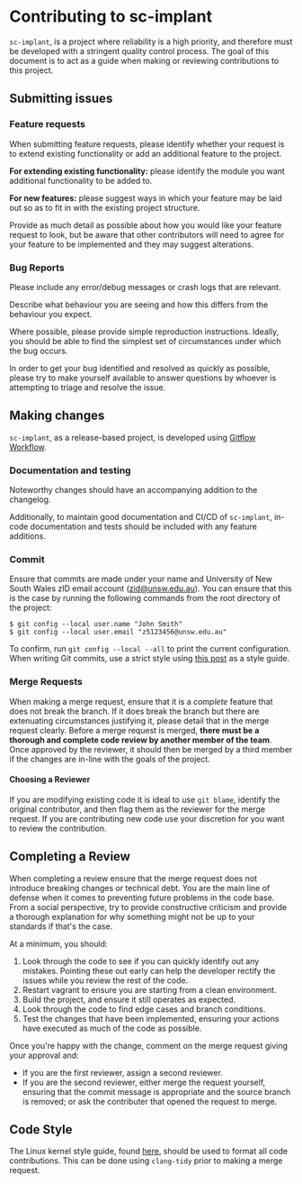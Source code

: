 # Contributing to sc-implant
`sc-implant`, is a project where reliability is a high priority, and therefore must be developed with a  stringent quality control process. The goal of this document is to act as a guide when making or reviewing contributions to this project.

## Submitting issues
### Feature requests
When submitting feature requests, please identify whether your request is to extend existing functionality or add an additional feature to the project. 

**For extending existing functionality:** please identify the module you want additional functionality to be added to. 

**For new features:** please suggest ways in which your feature may be laid out so as to fit in with the existing project structure.

Provide as much detail as possible about how you would like your feature request to look, but be aware that other contributors will need to agree for your feature to be implemented and they may suggest alterations. 

### Bug Reports
Please include any error/debug messages or crash logs that are relevant. 

Describe what behaviour you are seeing and how this differs from the behaviour you expect. 

Where possible, please provide simple reproduction instructions. Ideally, you should be able to find the simplest set of circumstances under which the bug occurs. 

In order to get your bug identified and resolved as quickly as possible, please try to make yourself available to answer questions by whoever is attempting to triage and resolve the issue. 

## Making changes
`sc-implant`, as a release-based project, is developed using [Gitflow Workflow](https://www.atlassian.com/git/tutorials/comparing-workflows/gitflow-workflow). 

### Documentation and testing
Noteworthy changes should have an accompanying addition to the changelog. 

Additionally, to maintain good documentation and CI/CD of `sc-implant`, in-code documentation and tests should be included with any feature additions.  
### Commit
Ensure that commits are made under your name and University of New South Wales zID email account (zid@unsw.edu.au). You can ensure that this is the case by running the following commands from the root directory of the project:
```console
$ git config --local user.name "John Smith"
$ git config --local user.email "z5123456@unsw.edu.au"
```
To confirm, run `git config --local --all` to print the current configuration.
When writing Git commits, use a strict style using [this post](https://chris.beams.io/posts/git-commit/) as a style guide.

### Merge Requests
When making a merge request, ensure that it is a *complete* feature that does not break the branch. If it does break the branch but there are extenuating circumstances justifying it, please detail that in the merge request clearly. Before a merge request is merged, **there must be a thorough and complete code review by another member of the team**. Once approved by the reviewer, it should then be merged by a third member if the changes are in-line with the goals of the project.
#### Choosing a Reviewer
If you are modifying existing code it is ideal to use `git blame`, identify the original contributor, and then flag them as the reviewer for the merge request. If you are contributing new code use your discretion for you want to review the contribution. 

## Completing a Review
When completing a review ensure that the merge request does not introduce breaking changes or technical debt. You are the main line of defense when it comes to preventing future problems in the code base. From a social perspective, try to provide constructive criticism and provide a thorough explanation for why something might not be up to your standards if that's the case.

At a minimum, you should: 
1. Look through the code to see if you can quickly identify out any mistakes. Pointing these out early can help the developer rectify the issues while you review the rest of the code. 
2. Restart vagrant to ensure you are starting from a clean environment. 
3. Build the project, and ensure it still operates as expected. 
4. Look through the code to find edge cases and branch conditions.
5. Test the changes that have been implemented, ensuring your actions have executed as much of the code as possible.

Once you're happy with the change, comment on the merge request giving your approval and:
 - If you are the first reviewer, assign a second reviewer.
 - If you are the second reviewer, either merge the request yourself, ensuring that the commit message is appropriate and the source branch is removed; or ask the contributer that opened the request to merge. 

## Code Style
The Linux kernel style guide, found [here](https://www.kernel.org/doc/html/v4.10/process/coding-style.html), should be used to format all code contributions. This can be done using `clang-tidy` prior to making a merge request.
